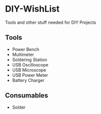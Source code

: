# DIY-WishList
Tools and other stuff needed for DIY Projects

## Tools
- Power Bench
- Multimeter
- Soldering Station
- USB Oscilloscope
- USB Microscope
- USB Power Meter
- Battery Charger

## Consumables
- Solder
